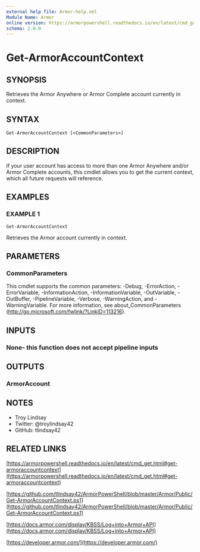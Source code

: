 ```yaml
---
external help file: Armor-help.xml
Module Name: Armor
online version: https://armorpowershell.readthedocs.io/en/latest/cmd_get.html#get-armoraccountcontext
schema: 2.0.0
---
```


# Get-ArmorAccountContext

## SYNOPSIS
Retrieves the Armor Anywhere or Armor Complete account currently in context.

## SYNTAX

```
Get-ArmorAccountContext [<CommonParameters>]
```

## DESCRIPTION
If your user account has access to more than one Armor Anywhere and/or Armor Complete accounts, this cmdlet allows you to get the current context, which all future requests will reference.

## EXAMPLES

### EXAMPLE 1
```
Get-ArmorAccountContext
```

Retrieves the Armor account currently in context.

## PARAMETERS

### CommonParameters
This cmdlet supports the common parameters: -Debug, -ErrorAction, -ErrorVariable, -InformationAction, -InformationVariable, -OutVariable, -OutBuffer, -PipelineVariable, -Verbose, -WarningAction, and -WarningVariable.
For more information, see about_CommonParameters (http://go.microsoft.com/fwlink/?LinkID=113216).

## INPUTS

### None- this function does not accept pipeline inputs

## OUTPUTS

### ArmorAccount

## NOTES
- Troy Lindsay
- Twitter: @troylindsay42
- GitHub: tlindsay42

## RELATED LINKS

[https://armorpowershell.readthedocs.io/en/latest/cmd_get.html#get-armoraccountcontext](https://armorpowershell.readthedocs.io/en/latest/cmd_get.html#get-armoraccountcontext)

[https://github.com/tlindsay42/ArmorPowerShell/blob/master/Armor/Public/Get-ArmorAccountContext.ps1](https://github.com/tlindsay42/ArmorPowerShell/blob/master/Armor/Public/Get-ArmorAccountContext.ps1)

[https://docs.armor.com/display/KBSS/Log+into+Armor+API](https://docs.armor.com/display/KBSS/Log+into+Armor+API)

[https://developer.armor.com/](https://developer.armor.com/)

